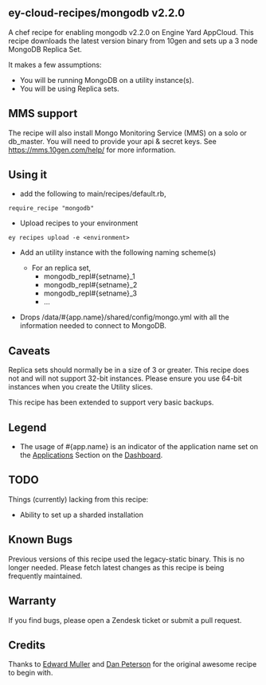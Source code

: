 ey-cloud-recipes/mongodb v2.2.0
--------

A chef recipe for enabling mongodb v2.2.0 on Engine Yard AppCloud.  This recipe downloads the latest version binary from 10gen and sets up a 3 node MongoDB Replica Set.

It makes a few assumptions:

  * You will be running MongoDB on a utility instance(s).
  * You will be using Replica sets.

MMS support
--------
The recipe will also install Mongo Monitoring Service (MMS) on a solo or db_master. You will need to provide your api & secret keys. 
See https://mms.10gen.com/help/ for more information.


Using it
--------

  * add the following to main/recipes/default.rb,

``require_recipe "mongodb"``

  * Upload recipes to your environment

``ey recipes upload -e <environment>``

  * Add an utility instance with the following naming scheme(s)
    * For an replica set,
      * mongodb_repl#{setname}_1
      * mongodb_repl#{setname}_2
      * mongodb_repl#{setname}_3
      * ...

  * Drops /data/#{app.name}/shared/config/mongo.yml with all the
    information needed to connect to MongoDB.

Caveats
--------

Replica sets should normally be in a size of 3 or greater. This recipe does not and will not support 32-bit instances.
Please ensure you use 64-bit instances when you create the Utility slices.

This recipe has been extended to support very basic backups. 

Legend
--------

  * The usage of #{app.name} is an indicator of the application name set on the [Applications][1] Section on the [Dashboard][2].

TODO
--------
Things (currently) lacking from this recipe:

  * Ability to set up a sharded installation

Known Bugs
--------

Previous versions of this recipe used the legacy-static binary. This is no longer needed. Please fetch latest changes as this recipe is being frequently maintained. 

Warranty
--------

If you find bugs, please open a Zendesk ticket or submit a pull request.

Credits
--------

Thanks to [Edward Muller][4] and [Dan Peterson][5] for the original awesome
recipe to begin with.  

[1]: https://cloud.engineyard.com/apps
[2]: https://cloud.engineyard.com
[3]: https://github.com/engineyard/ey-cloud-recipes/blob/master/cookbooks/mongodb/attributes/recipe.rb#L13
[4]: https://github.com/freeformz
[5]: https://github.com/dpiddy
